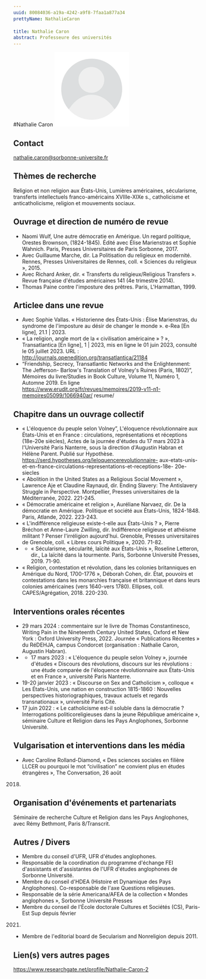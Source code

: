 ```yaml
---
uuid: 80084036-a19a-4242-a9f8-7faa1a877a34
prettyName: NathalieCaron

title: Nathalie Caron
abstract: Professeure des universités
---
```


#Nathalie Caron
<img src="./avatar.webp" width="200px" />

## Contact

 nathalie.caron@sorbonne-universite.fr

## Thèmes de recherche

 Religion et non religion aux États-Unis, Lumières américaines, sécularisme, transferts intellectuels franco-américains XVIIIe-XIXe s., catholicisme et anticatholicisme, religion et mouvements sociaux.

## Ouvrage et direction de numéro de revue

 - Naomi Wulf, Une autre démocratie en Amérique. Un regard politique, Orestes Brownson,
(1824-1845). Édité avec Élise Marienstras et Sophie Wahnich. Paris, Presses Universitaires
de Paris Sorbonne, 2017.
- Avec Guillaume Marche, dir. La Politisation du religieux en modernité. Rennes, Presses
Universitaires de Rennes, coll. « Sciences du religieux », 2015.
- Avec Richard Anker, dir. « Transferts du religieux/Religious Transfers ». Revue française d'études américaines 141 (4e trimestre 2014).
- Thomas Paine contre l'imposture des prêtres. Paris, L'Harmattan, 1999.

## Articlee dans une revue

 - Avec Sophie Vallas. « Historienne des États-Unis : Élise Marienstras, du syndrome de
l'imposture au désir de changer le monde ». e-Rea [En ligne], 21.1 | 2023.
- « La religion, angle mort de la « civilisation américaine » ? », Transatlantica [En ligne], 1
| 2023, mis en ligne le 01 juin 2023, consulté le 05 juillet 2023. URL : http://journals.openedition.org/transatlantica/21184
- “Friendship, Secrecy, Transatlantic Networks and the Enlightenment: The Jefferson-
Barlow's Translation of Volney's Ruines (Paris, 1802)”, Mémoires du livre/Studies in Book
Culture, Volume 11, Numéro 1, Automne 2019. En ligne
https://www.erudit.org/fr/revues/memoires/2019-v11-n1-memoires05099/1066940ar/
resume/

## Chapitre dans un ouvrage collectif

 - « L'éloquence du peuple selon Volney”, L'éloquence révolutionnaire aux États-Unis et en
France : circulations, représentations et réceptions (18e-20e siècles), Actes de la journée
d'études du 17 mars 2023 à l'Université Paris Nanterre, sous la direction d'Augustin Habran
et Hélène Parent. Publié sur Hypothèse. https://serd.hypotheses.org/leloquencerevolutionnaire-
aux-etats-unis-et-en-france-circulations-representations-et-receptions-18e-
20e-siecles
- « Abolition in the United States as a Religious Social Movement », Lawrence Aje et Claudine Raynaud, dir. Ending Slavery: The Antislavery Struggle in Perspective. Montpellier, Presses universitaires de la Méditerranée, 2022. 221-245.
- « Démocratie américaine et religion », Auréliane Narvaez, dir. De la démocratie en Amérique. Politique et société aux États-Unis, 1824-1848. Paris, Atlande, 2022. 223-243.
- « L'indifférence religieuse existe-t-elle aux États-Unis ? », Pierre Bréchon et Anne-Laure
Zwilling, dir. Indifférence religieuse et athéisme militant ? Penser l'irréligion aujourd'hui.
Grenoble, Presses universitaires de Grenoble, coll. « Libres cours Politique », 2020. 71-82.
- - « Sécularisme, sécularité, laïcité aux États-Unis », Roseline Letteron, dir., La laïcité dans la tourmente. Paris, Sorbonne Université Presses, 2019. 71-90.
- « Religion, contestation et révolution, dans les colonies britanniques en Amérique du Nord, 1700-1776 », Déborah Cohen, dir. État, pouvoirs et contestations dans les monarchies française et britannique et dans leurs colonies américaines (vers 1640-vers 1780). Ellipses, coll. CAPES/Agrégation, 2018. 220-230.

## Interventions orales récentes

 - 29 mars 2024 : commentaire sur le livre de Thomas Constantinesco, Writing Pain in the
Nineteenth Century United States, Oxford et New York : Oxford University Press, 2022.
Journée « Publications Récentes » du RéDEHJA, campus Condorcet (organisation : Nathalie
Caron, Augustin Habran).
- - 17 mars 2023 : « L'éloquence du peuple selon Volney », journée d'études « Discours des
révolutions, discours sur les révolutions : une étude comparée de l'éloquence révolutionnaire
aux États-Unis et en France », université Paris Nanterre.
- 19-20 janvier 2023 : « Discourse on Sex and Catholicism », colloque « Les États-Unis, une
nation en construction 1815-1860 : Nouvelles perspectives historiographiques, travaux
actuels et regards transnationaux », université Paris Cité.
- 17 juin 2022 : « Le catholicisme est-il soluble dans la démocratie ? Interrogations politicoreligieuses dans la jeune République américaine », séminaire Culture et Religion dans les Pays Anglophones, Sorbonne Université.

## Vulgarisation et interventions dans les média

 - Avec Caroline Rolland-Diamond, « Des sciences sociales en filière LLCER ou pourquoi
le mot “civilisation” ne convient plus en études étrangères », The Conversation, 26 août
2018.

## Organisation d'événements et partenariats

 Séminaire de recherche Culture et Religion dans les Pays Anglophones, avec Rémy Bethmont, Paris 8/Transcrit.

## Autres / Divers

 - Membre du conseil d'UFR, UFR d'études anglophones.
- Responsable de la coordination du programme d'échange FEI d'assistants et d'assistantes de
l'UFR d'études anglophones de Sorbonne Université.
- Membre du conseil d'HDEA (Histoire et Dynamique des Pays Anglophones). Co-responsable
de l'axe Questions religieuses.
- Responsable de la série Americana/AFEA de la collection « Mondes anglophones », Sorbonne
Université Presses
- Membre du conseil de l'École doctorale Cultures et Sociétés (CS), Paris-Est Sup depuis février
2021.
- Membre de l'editorial board de Secularism and Nonreligion depuis 2011.

## Lien(s) vers autres pages

 https://www.researchgate.net/profile/Nathalie-Caron-2


